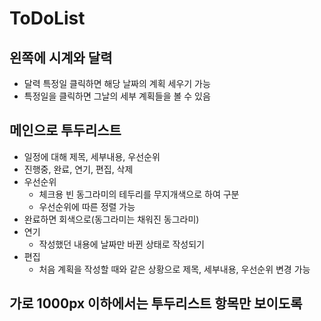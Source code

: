 # ToDoList

## 왼쪽에 시계와 달력
- 달력 특정일 클릭하면 해당 날짜의 계획 세우기 가능
- 특정일을 클릭하면 그날의 세부 계획들을 볼 수 있음

## 메인으로 투두리스트
- 일정에 대해 제목, 세부내용, 우선순위 
- 진행중, 완료, 연기, 편집, 삭제
- 우선순위
  - 체크용 빈 동그라미의 테두리를 무지개색으로 하여 구분
  - 우선순위에 따른 정렬 가능
- 완료하면 회색으로(동그라미는 채워진 동그라미)
- 연기
  - 작성했던 내용에 날짜만 바뀐 상태로 작성되기
- 편집
  - 처음 계획을 작성할 때와 같은 상황으로 제목, 세부내용, 우선순위 변경 가능

## 가로 1000px 이하에서는 투두리스트 항목만 보이도록